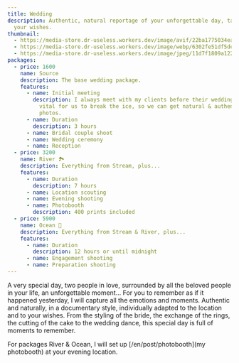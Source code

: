 ```yaml
---
title: Wedding
description: Authentic, natural reportage of your unforgettable day, tailored to
  your wishes.
thumbnail:
  - https://media-store.dr-useless.workers.dev/image/avif/22ba1775034eafc8c26740d98ed59e06ac41f2671ca54196b505d51049d19517
  - https://media-store.dr-useless.workers.dev/image/webp/6302fe51df5de56b5683169f8195a2a9922c41e4c8c4971bad13477dea363dab
  - https://media-store.dr-useless.workers.dev/image/jpeg/11d7f1809a12220c0cb31eed535e1110ed88b0c6a034323742ba0b225c2fb09c
packages:
  - price: 1600
    name: Source
    description: The base wedding package.
    features:
      - name: Initial meeting
        description: I always meet with my clients before their wedding day. This is
          vital for us to break the ice, so we can get natural & authentic
          photos.
      - name: Duration
        description: 3 hours
      - name: Bridal couple shoot
      - name: Wedding ceremony
      - name: Reception
  - price: 3200
    name: River 🏞️
    description: Everything from Stream, plus...
    features:
      - name: Duration
        description: 7 hours
      - name: Location scouting
      - name: Evening shooting
      - name: Photobooth
        description: 400 prints included
  - price: 5900
    name: Ocean 🌊
    description: Everything from Stream & River, plus...
    features:
      - name: Duration
        description: 12 hours or until midnight
      - name: Engagement shooting
      - name: Preparation shooting
---
```

A very special day, two people in love, surrounded by all the beloved people in your life, an unforgettable moment... For you to remember as if it happened yesterday, I will capture all the emotions and moments. Authentic and naturally, in a documentary style, individually adapted to the location and to your wishes. From the styling of the bride, the exchange of the rings, the cutting of the cake to the wedding dance, this special day is full of moments to remember.

For packages River & Ocean, I will set up [/en/post/photobooth](my photobooth) at your evening location.